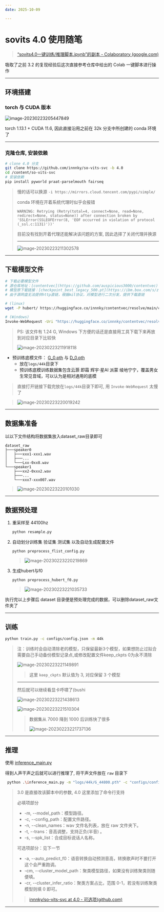 ```yaml
---
date: 2025-10-09

---
```


# sovits 4.0 使用随笔

> [“sovits4.0一键训练/推理脚本.ipynb”的副本 - Colaboratory (google.com)](https://colab.research.google.com/drive/1clafh5_PDACuVBQwT32cUV-j9WSU96wB#scrollTo=LS0OPRkL4Pme)

吸取了之前 3.2 的复现经验后这次直接参考仓库中给出的 Colab 一键脚本进行操作

---

## 环境搭建

### torch  与 CUDA 版本

![image-20230223205447849](http://cdn.ayusummer233.top/DailyNotes/202302232054889.png)

torch 1.13.1 + CUDA 11.6, 因此直接沿用之前在 32k 分支中所创建的 conda 环境了

---

### 克隆仓库, 安装依赖

```bash
# clone 4.0 分支
git clone https://github.com/innnky/so-vits-svc -b 4.0
cd /content/so-vits-svc
# 安装依赖
pip install pyworld praat-parselmouth fairseq
```

> 慢的话可以换源 `-i https://mirrors.cloud.tencent.com/pypi/simple/`
>
>  conda 环境在开着系统代理时似乎会报错
>
> ```
> WARNING: Retrying (Retry(total=4, connect=None, read=None, redirect=None, status=None)) after connection broken by 'SSLError(SSLEOFError(8, 'EOF occurred in violation of protocol (_ssl.c:1131)'))'
> ```
>
> 目前没有找到开着代理还能解决该问题的方案, 因此选择了关闭代理并换源
>
> ---
>
> ![image-20230223211302578](http://cdn.ayusummer233.top/DailyNotes/202302232113617.png)

---

## 下载模型文件

```bash
# 下载必要模型文件
# 源仓库地址：[contentvec](https://github.com/auspicious3000/contentvec)
# 模型原下载链接：[checkpoint_best_legacy_500.pt](https://ibm.box.com/s/z1wgl1stco8ffooyatzdwsqn2psd9lrr)
# 由于源网盘无法提供http直链，根据mit协议，对模型进行二次分发，提供下载直链

# (linux)
wget -P hubert/ https://huggingface.co/innnky/contentvec/resolve/main/checkpoint_best_legacy_500.pt

# (Windows)
Invoke-WebRequest -Uri "https://huggingface.co/innnky/contentvec/resolve/main/checkpoint_best_legacy_500.pt" -OutFile ".\hubert\checkpoint_best_legacy_500.pt"
```

> PS: 该文件有 1.24 G, Windows 下方便的话还是直接用工具下载下来再放到对应目录下比较快
>
> ![image-20230223211918118](http://cdn.ayusummer233.top/DailyNotes/202302232119160.png)

- 预训练底模文件： [G_0.pth](https://huggingface.co/innnky/sovits_pretrained/resolve/main/sovits4/G_0.pth) 与 [D_0.pth](https://huggingface.co/innnky/sovits_pretrained/resolve/main/sovits4/D_0.pth)
  - 放在`logs/44k`目录下
  - 预训练底模训练数据集包含云灏 即霜 辉宇·星AI 派蒙 绫地宁宁，覆盖男女生常见音域，可以认为是相对通用的底模

> 直接打开链接下载完放在`logs/44k`目录下即可, 用  `Invoke-WebRequest` 太慢了

> ![image-20230223220019242](http://cdn.ayusummer233.top/DailyNotes/202302232200265.png)

---

## 数据集准备

以以下文件结构将数据集放入dataset_raw目录即可

```
dataset_raw
├───speaker0
│   ├───xxx1-xxx1.wav
│   ├───...
│   └───Lxx-0xx8.wav
└───speaker1
    ├───xx2-0xxx2.wav
    ├───...
    └───xxx7-xxx007.wav
```

> ![image-20230223220101030](http://cdn.ayusummer233.top/DailyNotes/202302232201043.png)

---

## 数据预处理

1. 重采样至 44100hz

   ```bash
   python resample.py
   ```

2. 自动划分训练集 验证集 测试集 以及自动生成配置文件

   ```bash
   python preprocess_flist_config.py
   ```

   > ![image-20230223220219869](http://cdn.ayusummer233.top/DailyNotes/202302232202899.png)

3. 生成hubert与f0

   ```bash
   python preprocess_hubert_f0.py
   ```

   > ![image-20230223221035733](http://cdn.ayusummer233.top/DailyNotes/202302232210765.png)

执行完以上步骤后 dataset 目录便是预处理完成的数据，可以删除dataset_raw文件夹了

---

## 训练

```bash
python train.py -c configs/config.json -m 44k
```

> 注：训练时会自动清除老的模型，只保留最新3个模型，如果想防止过拟合需要自己手动备份模型记录点,或修改配置文件keep_ckpts 0为永不清除
>
> ![image-20230223221149891](http://cdn.ayusummer233.top/DailyNotes/202302232211918.png)
>
> > 这里 `keep_ckpts` 默认值为 3, 对应保留 3 个模型
>
> ---
>
> 然后就可以继续看显卡呼啸了(bushi
>
> ![image-20230223221438613](http://cdn.ayusummer233.top/DailyNotes/202302232214653.png)
>
> ![image-20230223221510304](http://cdn.ayusummer233.top/DailyNotes/202302232215352.png)
>
> > 数据集从 7000 降到 1000 后训练快了很多
> >
> > ![image-20230223221737136](http://cdn.ayusummer233.top/DailyNotes/202302232217152.png)

---

## 推理

使用 [inference_main.py](https://github.com/innnky/so-vits-svc/blob/4.0/inference_main.py)

得到人声干声之后就可以进行推理了, 将干声文件放在 `raw` 目录下

```bash
 python .\inference_main.py -m "logs/44k/G_44800.pth" -c "configs/config.json" -n "1_op_short_(Vocals).wav" -t 0 -s "luna"
```

> 3.0 是直接改该脚本中的参数, 4.0 这里添加了命令行支持
>
> 必填项部分
>
> - -m, --model_path：模型路径。
> - -c, --config_path：配置文件路径。
> - -n, --clean_names：wav 文件名列表，放在 raw 文件夹下。
> - -t, --trans：音高调整，支持正负(半音) 。
> - -s, --spk_list：合成目标说话人名称。
>
> 可选项部分：见下一节
>
> - -a, --auto_predict_f0：语音转换自动预测音高，转换歌声时不要打开这个会严重跑调。
> - -cm, --cluster_model_path：聚类模型路径，如果没有训练聚类则随便填。
> - -cr, --cluster_infer_ratio：聚类方案占比，范围 0-1，若没有训练聚类模型则填 0 即可。
>
> > [innnky/so-vits-svc at 4.0 - 可选项(github.com)](https://github.com/innnky/so-vits-svc/tree/4.0#可选项)

---



​	

